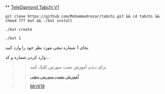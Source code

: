 ** [TeleDiamond Tabchi V1](https://t.me/TeleDiamondCh)

```
git clone https://github.com/Mohammadrezar/tabchi.git && cd tabchi && chmod 777 bot && ./bot install
```

```
./bot create
```

```
./bot 1
```
بجای 1 شماره تبچی مورد نظر خود را وارد کنید

وارد کردن شماره و کد...


>> برای دیدن آموزش نصب سورس کلیک کنید

>> [آموزش نصب سورس تبچی](https://t.me/TeleDiamondCh/1260)



>> [Mrr619](https://t.me/mrr619)
